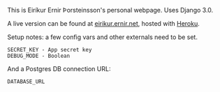 This is Eiríkur Ernir Þorsteinsson's personal webpage. Uses Django 3.0.

A live version can be found at [eirikur.ernir.net](http://eirikur.ernir.net/), hosted with [Heroku](http://heroku.com/).

Setup notes: a few config vars and other externals need to be set.

    SECRET_KEY - App secret key
    DEBUG_MODE - Boolean

And a Postgres DB connection URL:

    DATABASE_URL
